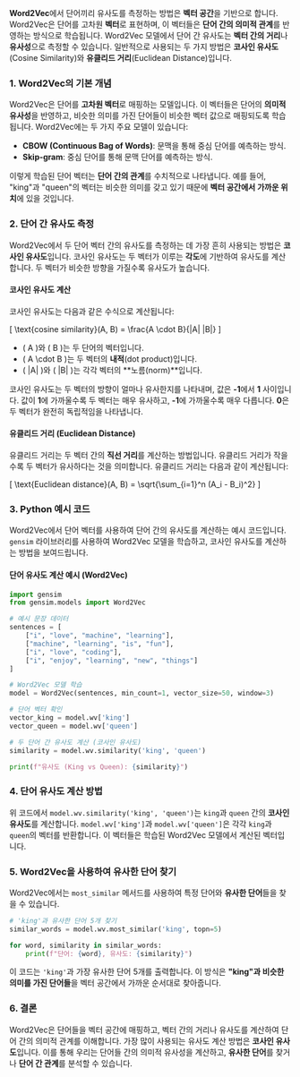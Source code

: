 **Word2Vec**에서 단어끼리 유사도를 측정하는 방법은 **벡터 공간**을 기반으로 합니다. Word2Vec은 단어를 고차원 **벡터**로 표현하며, 이 벡터들은 **단어 간의 의미적 관계**를 반영하는 방식으로 학습됩니다. Word2Vec 모델에서 단어 간 유사도는 **벡터 간의 거리**나 **유사성**으로 측정할 수 있습니다. 일반적으로 사용되는 두 가지 방법은 **코사인 유사도**(Cosine Similarity)와 **유클리드 거리**(Euclidean Distance)입니다.

### 1. **Word2Vec의 기본 개념**

Word2Vec은 단어를 **고차원 벡터**로 매핑하는 모델입니다. 이 벡터들은 단어의 **의미적 유사성**을 반영하고, 비슷한 의미를 가진 단어들이 비슷한 벡터 값으로 매핑되도록 학습됩니다. Word2Vec에는 두 가지 주요 모델이 있습니다:

- **CBOW (Continuous Bag of Words)**: 문맥을 통해 중심 단어를 예측하는 방식.
- **Skip-gram**: 중심 단어를 통해 문맥 단어를 예측하는 방식.

이렇게 학습된 단어 벡터는 **단어 간의 관계**를 수치적으로 나타냅니다. 예를 들어, "king"과 "queen"의 벡터는 비슷한 의미를 갖고 있기 때문에 **벡터 공간에서 가까운 위치**에 있을 것입니다.

### 2. **단어 간 유사도 측정**

Word2Vec에서 두 단어 벡터 간의 유사도를 측정하는 데 가장 흔히 사용되는 방법은 **코사인 유사도**입니다. 코사인 유사도는 두 벡터가 이루는 **각도**에 기반하여 유사도를 계산합니다. 두 벡터가 비슷한 방향을 가질수록 유사도가 높습니다.

#### **코사인 유사도** 계산

코사인 유사도는 다음과 같은 수식으로 계산됩니다:

\[
\text{cosine similarity}(A, B) = \frac{A \cdot B}{\|A\| \|B\|}
\]

- \( A \)와 \( B \)는 두 단어의 벡터입니다.
- \( A \cdot B \)는 두 벡터의 **내적**(dot product)입니다.
- \( \|A\| \)와 \( \|B\| \)는 각각 벡터의 **노름(norm)**입니다.

코사인 유사도는 두 벡터의 방향이 얼마나 유사한지를 나타내며, 값은 **-1**에서 **1** 사이입니다. 값이 **1**에 가까울수록 두 벡터는 매우 유사하고, **-1**에 가까울수록 매우 다릅니다. **0**은 두 벡터가 완전히 독립적임을 나타냅니다.

#### **유클리드 거리** (Euclidean Distance)
유클리드 거리는 두 벡터 간의 **직선 거리**를 계산하는 방법입니다. 유클리드 거리가 작을수록 두 벡터가 유사하다는 것을 의미합니다. 유클리드 거리는 다음과 같이 계산됩니다:

\[
\text{Euclidean distance}(A, B) = \sqrt{\sum_{i=1}^n (A_i - B_i)^2}
\]

### 3. **Python 예시 코드**

Word2Vec에서 단어 벡터를 사용하여 단어 간의 유사도를 계산하는 예시 코드입니다. `gensim` 라이브러리를 사용하여 Word2Vec 모델을 학습하고, 코사인 유사도를 계산하는 방법을 보여드립니다.

#### **단어 유사도 계산 예시 (Word2Vec)**

```python
import gensim
from gensim.models import Word2Vec

# 예시 문장 데이터
sentences = [
    ["i", "love", "machine", "learning"],
    ["machine", "learning", "is", "fun"],
    ["i", "love", "coding"],
    ["i", "enjoy", "learning", "new", "things"]
]

# Word2Vec 모델 학습
model = Word2Vec(sentences, min_count=1, vector_size=50, window=3)

# 단어 벡터 확인
vector_king = model.wv['king']
vector_queen = model.wv['queen']

# 두 단어 간 유사도 계산 (코사인 유사도)
similarity = model.wv.similarity('king', 'queen')

print(f"유사도 (King vs Queen): {similarity}")
```

### 4. **단어 유사도 계산 방법**

위 코드에서 `model.wv.similarity('king', 'queen')`는 `king`과 `queen` 간의 **코사인 유사도**를 계산합니다. `model.wv['king']`과 `model.wv['queen']`은 각각 `king`과 `queen`의 벡터를 반환합니다. 이 벡터들은 학습된 Word2Vec 모델에서 계산된 벡터입니다.

### 5. **Word2Vec을 사용하여 유사한 단어 찾기**

Word2Vec에서는 `most_similar` 메서드를 사용하여 특정 단어와 **유사한 단어**들을 찾을 수 있습니다.

```python
# 'king'과 유사한 단어 5개 찾기
similar_words = model.wv.most_similar('king', topn=5)

for word, similarity in similar_words:
    print(f"단어: {word}, 유사도: {similarity}")
```

이 코드는 `'king'`과 가장 유사한 단어 5개를 출력합니다. 이 방식은 **"king"과 비슷한 의미를 가진 단어들**을 벡터 공간에서 가까운 순서대로 찾아줍니다.

### 6. **결론**

Word2Vec은 단어들을 벡터 공간에 매핑하고, 벡터 간의 거리나 유사도를 계산하여 단어 간의 의미적 관계를 이해합니다. 가장 많이 사용되는 유사도 계산 방법은 **코사인 유사도**입니다. 이를 통해 우리는 단어들 간의 의미적 유사성을 계산하고, **유사한 단어**를 찾거나 **단어 간 관계**를 분석할 수 있습니다.